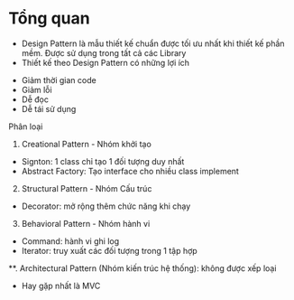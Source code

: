 # Tổng quan

- Design Pattern là mẫu thiết kế chuẩn được tối ưu nhất khi thiết kế phần mềm. Được sử dụng trong tất cả các Library
- Thiết kế theo Design Pattern có những lợi ích
 + Giảm thời gian code
 + Giảm lỗi
 + Dễ đọc
 + Dễ tái sử dụng

Phân loại
1. Creational Pattern - Nhóm khởi tạo
- Signton: 1 class chỉ tạo 1 đối tượng duy nhất
- Abstract Factory: Tạo interface cho nhiều class implement
2. Structural Pattern - Nhóm Cấu trúc
- Decorator: mở rộng thêm chức năng khi chạy
3. Behavioral Pattern - Nhóm hành vi
- Command: hành vi ghi log
- Iterator: truy xuất các đối tượng trong 1 tập hợp

**. Architectural Pattern (Nhóm kiến trúc hệ thống): không được xếp loại
- Hay gặp nhất là MVC

